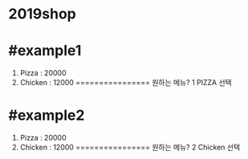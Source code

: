 # 2019shop

#example1
================
1. Pizza : 20000
2. Chicken : 12000
================
원하는 메뉴? 1
PIZZA 선택



#example2
================
1. Pizza : 20000
2. Chicken : 12000
================
원하는 메뉴? 2
Chicken 선택
